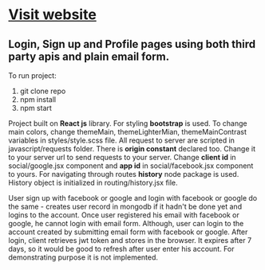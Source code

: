 # [Visit website](https://loginsignin.netlify.app/)

## Login, Sign up and Profile pages using both third party apis and plain email form.

To run project:

1. git clone repo
2. npm install
3. npm start

Project built on **React js** library. For styling **bootstrap** is used. To change main colors, change themeMain, themeLighterMian, themeMainContrast variables in styles/style.scss file. All request to server are scripted in javascript/requests folder. There is **origin constant** declared too. Change it to your server url to send requests to your server. Change **client id** in social/google.jsx component and **app id** in social/facebook.jsx component to yours. For navigating through routes **history** node package is used. History object is initialized in routing/history.jsx file.

User sign up with facebook or google and login with facebook or google do the same - creates user record in mongodb if it hadn't be done yet and logins to the account. Once user registered his email with facebook or google, he cannot login with email form. Although, user can login to the account created by submitting email form with facebook or google. After login, client retrieves jwt token and stores in the browser. It expires after 7 days, so it would be good to refresh after user enter his account. For demonstrating purpose it is not implemented.
